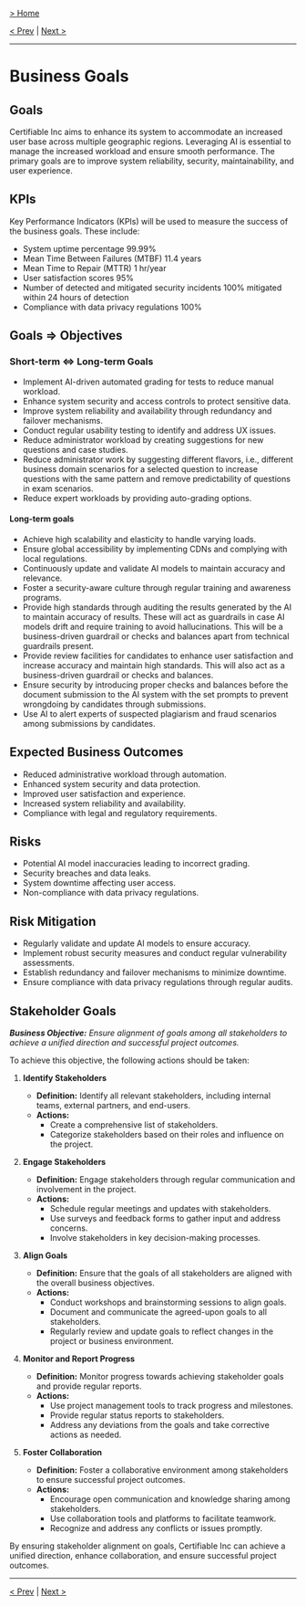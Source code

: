 [> Home](../readme.md)

[< Prev](../1.Overview/overview.md)  |  [Next >](../3.Requirements/functional-requirements.md)

---

# Business Goals

## Goals

Certifiable Inc aims to enhance its system to accommodate an increased user base across multiple geographic regions.
Leveraging AI is essential to manage the increased workload and ensure smooth performance. The primary goals are to
improve system reliability, security, maintainability, and user experience.

## KPIs

Key Performance Indicators (KPIs) will be used to measure the success of the business goals. These include:

- System uptime percentage 99.99%
- Mean Time Between Failures (MTBF) 11.4 years
- Mean Time to Repair (MTTR) 1 hr/year
- User satisfaction scores 95%
- Number of detected and mitigated security incidents 100% mitigated within 24 hours of detection
- Compliance with data privacy regulations 100%

## Goals => Objectives

### Short-term <=> Long-term Goals

- Implement AI-driven automated grading for tests to reduce manual workload.
- Enhance system security and access controls to protect sensitive data.
- Improve system reliability and availability through redundancy and failover mechanisms.
- Conduct regular usability testing to identify and address UX issues.
- Reduce administrator workload by creating suggestions for new questions and case studies.
- Reduce administrator work by suggesting different flavors, i.e., different business domain scenarios for a selected
  question to
  increase questions with the same pattern and remove predictability of questions in exam scenarios.
- Reduce expert workloads by providing auto-grading options.

#### Long-term goals

- Achieve high scalability and elasticity to handle varying loads.
- Ensure global accessibility by implementing CDNs and complying with local regulations.
- Continuously update and validate AI models to maintain accuracy and relevance.
- Foster a security-aware culture through regular training and awareness programs.
- Provide high standards through auditing the results generated by the AI to maintain accuracy of results. These will
  act as
  guardrails in case AI models drift and require training to avoid hallucinations. This will be a business-driven
  guardrail or checks
  and balances apart from technical guardrails present.
- Provide review facilities for candidates to enhance user satisfaction and increase accuracy and maintain high
  standards. This will
  also act as a business-driven guardrail or checks and balances.
- Ensure security by introducing proper checks and balances before the document submission to the AI system with the set
  prompts to
  prevent wrongdoing by candidates through submissions.
- Use AI to alert experts of suspected plagiarism and fraud scenarios among submissions by candidates.

## Expected Business Outcomes

- Reduced administrative workload through automation.
- Enhanced system security and data protection.
- Improved user satisfaction and experience.
- Increased system reliability and availability.
- Compliance with legal and regulatory requirements.

## Risks

- Potential AI model inaccuracies leading to incorrect grading.
- Security breaches and data leaks.
- System downtime affecting user access.
- Non-compliance with data privacy regulations.

## Risk Mitigation

- Regularly validate and update AI models to ensure accuracy.
- Implement robust security measures and conduct regular vulnerability assessments.
- Establish redundancy and failover mechanisms to minimize downtime.
- Ensure compliance with data privacy regulations through regular audits.

## Stakeholder Goals

__*Business Objective:*__ *Ensure alignment of goals among all stakeholders to achieve a unified direction and
successful project outcomes.*

To achieve this objective, the following actions should be taken:

1. **Identify Stakeholders**
    - **Definition:** Identify all relevant stakeholders, including internal teams, external partners, and end-users.
    - **Actions:**
        - Create a comprehensive list of stakeholders.
        - Categorize stakeholders based on their roles and influence on the project.

2. **Engage Stakeholders**
    - **Definition:** Engage stakeholders through regular communication and involvement in the project.
    - **Actions:**
        - Schedule regular meetings and updates with stakeholders.
        - Use surveys and feedback forms to gather input and address concerns.
        - Involve stakeholders in key decision-making processes.

3. **Align Goals**
    - **Definition:** Ensure that the goals of all stakeholders are aligned with the overall business objectives.
    - **Actions:**
        - Conduct workshops and brainstorming sessions to align goals.
        - Document and communicate the agreed-upon goals to all stakeholders.
        - Regularly review and update goals to reflect changes in the project or business environment.

4. **Monitor and Report Progress**
    - **Definition:** Monitor progress towards achieving stakeholder goals and provide regular reports.
    - **Actions:**
        - Use project management tools to track progress and milestones.
        - Provide regular status reports to stakeholders.
        - Address any deviations from the goals and take corrective actions as needed.

5. **Foster Collaboration**
    - **Definition:** Foster a collaborative environment among stakeholders to ensure successful project outcomes.
    - **Actions:**
        - Encourage open communication and knowledge sharing among stakeholders.
        - Use collaboration tools and platforms to facilitate teamwork.
        - Recognize and address any conflicts or issues promptly.

By ensuring stakeholder alignment on goals, Certifiable Inc can achieve a unified direction, enhance collaboration, and
ensure successful project outcomes.


---

[< Prev](../1.Overview/overview.md)  |  [Next >](../3.Requirements/functional-requirements.md)
